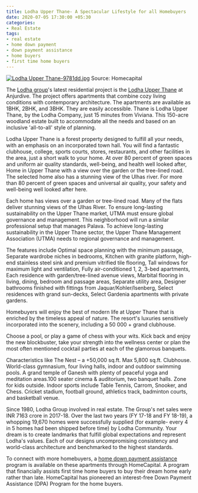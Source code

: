 ```yaml
---
title: Lodha Upper Thane- A Spectacular Lifestyle for all Homebuyers
date: 2020-07-05 17:30:00 +05:30
categories:
- Real Estate
tags:
- real estate
- home down payment
- down payment assistance
- home buyers
- first time home buyers
---
```


[![Lodha Upper Thane-9781dd.jpg](/uploads/Lodha%20Upper%20Thane-9781dd.jpg)](https://homecapital.in/project/151/lodha-upper-thane-)
Source: Homecapital

The [Lodha group](https://homecapital.in/offering/developer/lodha)'s latest residential project is the [Lodha Upper Thane](https://homecapital.in/project/151/lodha-upper-thane-) at Anjurdive. The project offers apartments that combine cozy living conditions with contemporary architecture. The apartments are available as 1BHK, 2BHK, and 3BHK. They are easily accessible. Thane is Lodha Upper Thane, by the Lodha Company, just 15 minutes from Viviana. This 150-acre woodland estate built to accommodate all the needs and based on an inclusive 'all-to-all' style of planning.

Lodha Upper Thane is a forest property designed to fulfill all your needs, with an emphasis on an incorporated town hall. You will find a fantastic clubhouse, college, sports courts, stores, restaurants, and other facilities in the area, just a short walk to your home. At over 80 percent of green spaces and uniform air quality standards, well-being, and health well looked after, Home in Upper Thane with a view over the garden or the tree-lined road. The selected home also has a stunning view of the Ulhas river. For more than 80 percent of green spaces and universal air quality, your safety and well-being well looked after here.

Each home has views over a garden or tree-lined road. Many of the flats deliver stunning views of the Ulhas River. To ensure long-lasting sustainability on the Upper Thane market, UTMA must ensure global governance and management. This neighborhood will run a similar professional setup that manages Palava. To achieve long-lasting sustainability in the Upper Thane sector, the Upper Thane Management Association (UTMA) needs to regional governance and management.

The features include Optimal space planning with the minimum passage, Separate wardrobe niches in bedrooms, Kitchen with granite platform, high-end stainless steel sink and premium vitrified tile flooring, Tall windows for maximum light and ventilation, Fully air-conditioned 1, 2, 3-bed apartments, Each residence with garden/tree-lined avenue views, Marbital flooring in living, dining, bedroom and passage areas, Separate utility area, Designer bathrooms finished with fittings from Jaquar/Kohler/Isenberg, Select residences with grand sun-decks, Select Gardenia apartments with private gardens.

Homebuyers will enjoy the best of modern life at Upper Thane that is enriched by the timeless appeal of nature. The resort's luxuries sensitively incorporated into the scenery, including a 50 000 + grand clubhouse. 

Choose a pool, or play a game of chess with your wits. Kick back and enjoy the new blockbuster, take your strength into the wellness center or plan the most often mentioned cocktail parties at each of the glamorous banquets.

Characteristics like The Nest – a +50,000 sq.ft. Max 5,800 sq.ft. Clubhouse. World-class gymnasium, four living halls, indoor and outdoor swimming pools. A grand temple of Ganesh with plenty of peaceful yoga and meditation areas.100 seater cinema & auditorium, two banquet halls. Zone for kids outside. Indoor sports include Table Tennis, Carrom, Snooker, and Chess. Cricket stadium, football ground, athletics track, badminton courts, and basketball venue.

Since 1980, Lodha Group involved in real estate. The Group's net sales were INR 7163 crore in 2017-18. Over the last two years (FY 17-18 and FY 18-19), a whopping 19,670 homes were successfully supplied (for example- every 4 in 5 homes had been shipped before time) by Lodha Community. Your dream is to create landmarks that fulfill global expectations and represent Lodha's values. Each of our designs uncompromising consistency and world-class architecture and benchmarked to the highest standards. 

To connect with more homebuyers, a [home down payment assistance](https://homecapital.in/) program is available on these apartments through HomeCapital. A program that financially assists first time home buyers to buy their dream home early rather than late. HomeCapital has pioneered an interest-free Down Payment Assistance (DPA) Program for the home buyers.

